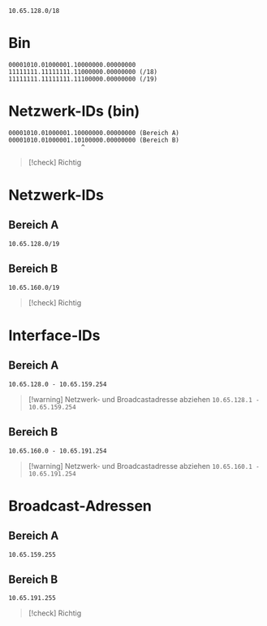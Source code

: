```
10.65.128.0/18
```

# Bin
```
00001010.01000001.10000000.00000000
11111111.11111111.11000000.00000000 (/18)
11111111.11111111.11100000.00000000 (/19)
```

# Netzwerk-IDs (bin)

```
00001010.01000001.10000000.00000000 (Bereich A)
00001010.01000001.10100000.00000000 (Bereich B)
                    ^
```

> [!check] Richtig

# Netzwerk-IDs

## Bereich A

```
10.65.128.0/19
```

## Bereich B

```
10.65.160.0/19
```

> [!check] Richtig

# Interface-IDs

## Bereich A

```
10.65.128.0 - 10.65.159.254
```

> [!warning] Netzwerk- und Broadcastadresse abziehen
> `10.65.128.1 - 10.65.159.254`

## Bereich B

```
10.65.160.0 - 10.65.191.254
```

> [!warning] Netzwerk- und Broadcastadresse abziehen
> `10.65.160.1 - 10.65.191.254`

# Broadcast-Adressen

## Bereich A

```
10.65.159.255
```

## Bereich B

```
10.65.191.255
```

> [!check] Richtig
